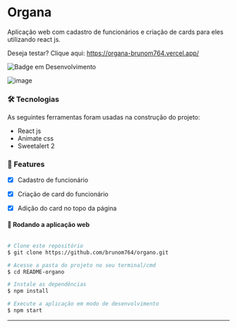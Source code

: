 # Organa

Aplicação web com cadastro de funcionários e criação de cards para eles utilizando react js.

Deseja testar? Clique aqui: https://organa-brunom764.vercel.app/

![Badge em Desenvolvimento](http://img.shields.io/static/v1?label=STATUS&message=EM%20DESENVOLVIMENTO&color=GREEN&style=for-the-badge)

![image](https://user-images.githubusercontent.com/100159869/205296753-9b05003d-66ac-44a2-9076-a63a7ab1384e.png)

### 🛠 Tecnologias
As seguintes ferramentas foram usadas na construção do projeto:

 - React js
 - Animate css
 - Sweetalert 2

### 🏁 Features

- [x] Cadastro de funcionário
- [x] Criação de card do funcionário
- [x] Adição do card no topo da página


#### 🧭 Rodando a aplicação web

```bash

# Clone este repositório
$ git clone https://github.com/brunom764/organo.git

# Acesse a pasta do projeto no seu terminal/cmd
$ cd README-organo

# Instale as dependências
$ npm install

# Execute a aplicação em modo de desenvolvimento
$ npm start


```

---
